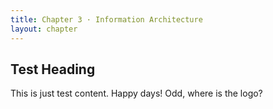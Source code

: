 ```yaml
---
title: Chapter 3 · Information Architecture
layout: chapter
---
```


Test Heading
------------

This is just test content. Happy days! Odd, where is the logo?